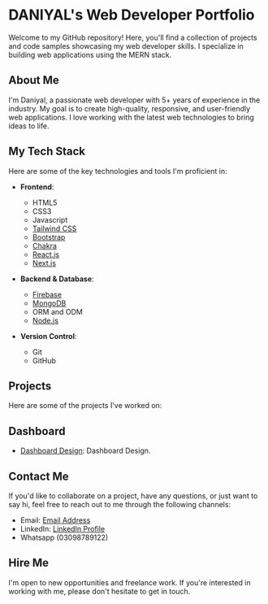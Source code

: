 # DANIYAL's Web Developer Portfolio

Welcome to my GitHub repository! Here, you'll find a collection of projects and code samples showcasing my web developer skills. I specialize in building web applications using the MERN stack.

## About Me

I'm Daniyal, a passionate web developer with 5+ years of experience in the industry. My goal is to create high-quality, responsive, and user-friendly web applications. I love working with the latest web technologies to bring ideas to life.

## My Tech Stack

Here are some of the key technologies and tools I'm proficient in:

- **Frontend**:
  - HTML5
  - CSS3
  - Javascript
  - [Tailwind CSS](https://tailwindcss.com/)
  - [Bootstrap](https://getbootstrap.com/)
  - [Chakra](https://chakra-ui.com/)
  - [React.js](https://reactjs.org/)
  - [Next.js](https://nextjs.org/)

- **Backend & Database**:
  - [Firebase](https://firebase.google.com/)
  - [MongoDB](https://www.mongodb.com/)
  - ORM and ODM
  - [Node.js](https://nodejs.org/docs/latest/api/)

- **Version Control**:
  - Git
  - GitHub

## Projects

Here are some of the projects I've worked on:

## Dashboard

- [Dashboard Design](https://github.com/daniyal384/dashboard-design.git): Dashboard Design.
  

## Contact Me

If you'd like to collaborate on a project, have any questions, or just want to say hi, feel free to reach out to me through the following channels:

- Email: [Email Address](mailto:daniyalwaris550114@gmail.com)
- LinkedIn: [LinkedIn Profile](www.linkedin.com/in/daniyal-waris)
- Whatsapp (03098789122)

## Hire Me

I'm open to new opportunities and freelance work. If you're interested in working with me, please don't hesitate to get in touch.
